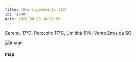 ```yaml
---
title: 10km rigeneranti (Z2)
id: '1740'
date: 2020-09-28 14:23:50
---
```


Sereno, 17°C, Percepito 17°C, Umidità 51%, Vento 2m/s da SO

![image](/images/2021/08/20200928-activity-map.png)

#### map